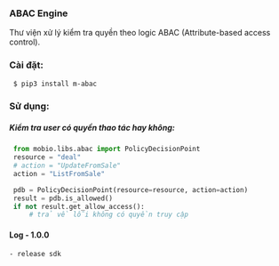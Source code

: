 ### ABAC Engine
Thư viện xử lý kiểm tra quyền theo logic ABAC (Attribute-based access control).


### Cài đặt:
```bash
 $ pip3 install m-abac
 ```

### Sử dụng:

##### Kiểm tra user có quyền thao tác hay không:
   ```python
    from mobio.libs.abac import PolicyDecisionPoint
    resource = "deal"
    # action = "UpdateFromSale"
    action = "ListFromSale"

    pdb = PolicyDecisionPoint(resource=resource, action=action)
    result = pdb.is_allowed()
    if not result.get_allow_access():
        # trả về lỗi không có quyền truy cập 
   ```
#### Log - 1.0.0
    - release sdk
    